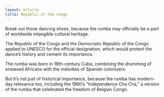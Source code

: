 ```yaml
---
layout: article
title: Republic of the Congo
---
```

Break out those dancing shoes, because the rumba may officially be a part of worldwide intangible cultural heritage.

The Republic of the Congo and the Democratic Republic of the Congo applied to UNESCO for the official designation, which would protect the dance’s history and cement its importance.

The rumba was born in 19th-century Cuba, combining the drumming of enslaved Africans with the melodies of Spanish colonizers.

But it’s not just of historical importance, because the rumba has modern-day relevance too, including the 1960’s “Independence Cha Cha,” a version of the rumba that celebrated the freedom of Belgian Congo.